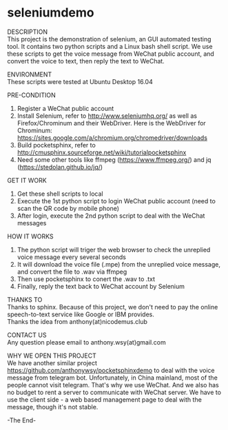 # seleniumdemo
  
DESCRIPTION  
This project is the demonstration of selenium, an GUI automated testing tool.
It contains two python scripts and a Linux bash shell script.
We use these scripts to get the voice message from WeChat public account,
and convert the voice to text, then reply the text to WeChat.
  
ENVIRONMENT  
These scripts were tested at Ubuntu Desktop 16.04  
  
PRE-CONDITION  
1. Register a WeChat public account  
2. Install Selenium, refer to http://www.seleniumhq.org/  as well as Firefox/Chrominum and their WebDriver. Here is the WebDriver for Chrominum: https://sites.google.com/a/chromium.org/chromedriver/downloads  
3. Build pocketsphinx, refer to http://cmusphinx.sourceforge.net/wiki/tutorialpocketsphinx  
4. Need some other tools like ffmpeg (https://www.ffmpeg.org/) and jq (https://stedolan.github.io/jq/)  
  
GET IT WORK  
1. Get these shell scripts to local  
2. Execute the 1st python script to login WeChat public account (need to scan the QR code by mobile phone)  
3. After login, execute the 2nd python script to deal with the WeChat messages  
  
HOW IT WORKS  
1. The python script will triger the web browser to check the unreplied voice message every several seconds  
2. It will download the voice file (.mpe) from the unreplied voice message, and convert the file to .wav via ffmpeg  
3. Then use pocketsphinx to conert the .wav to .txt  
4. Finally, reply the text back to WeChat account by Selenium  
  
THANKS TO  
Thanks to sphinx. Because of this project, we don't need to pay the online speech-to-text service like Google or IBM provides.  
Thanks the idea from anthony(at)nicodemus.club  
  
CONTACT US  
Any question please email to anthony.wsy(at)gmail.com  
  
WHY WE OPEN THIS PROJECT  
We have another similar project https://github.com/anthonywsy/pocketsphinxdemo to deal with the voice message from telegram bot.
Unfortunately, in China mainland, most of the people cannot visit telegram. That's why we use WeChat. 
And we also has no budget to rent a server to communicate with WeChat server. 
We have to use the client side -  a web based management page to deal with the message, though it's not stable.  
  
-The End-    
